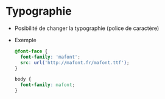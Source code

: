 # Typographie

- Posibilité de changer la typographie (police de caractère)
- Exemple

  ```css
  @font-face {
    font-family: 'mafont';
    src: url('http://mafont.fr/mafont.ttf');
  }

  body {
    font-family: mafont;
  }
  ```
